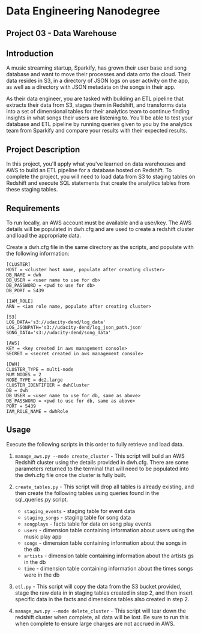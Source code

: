 # Data Engineering Nanodegree
## Project 03 - Data Warehouse

## Introduction

A music streaming startup, Sparkify, has grown their user base and song
database and want to move their processes and data onto the cloud. Their data
resides in S3, in a directory of JSON logs on user activity on the app, as well
as a directory with JSON metadata on the songs in their app.

As their data engineer, you are tasked with building an ETL pipeline that
extracts their data from S3, stages them in Redshift, and transforms data into
a set of dimensional tables for their analytics team to continue finding
insights in what songs their users are listening to. You'll be able to test
your database and ETL pipeline by running queries given to you by the analytics
team from Sparkify and compare your results with their expected results.

## Project Description

In this project, you'll apply what you've learned on data warehouses and AWS to
build an ETL pipeline for a database hosted on Redshift. To complete the
project, you will need to load data from S3 to staging tables on Redshift and
execute SQL statements that create the analytics tables from these staging
tables.

## Requirements

To run locally, an AWS account must be available and a user/key.  The AWS
details will be populated in dwh.cfg and are used to create a redshift cluster
and load the appropriate data.

Create a dwh.cfg file in the same directory as the scripts, and populate with
the following information:

~~~~
[CLUSTER]
HOST = <cluster host name, populate after creating cluster>
DB_NAME = dwh
DB_USER = <user name to use for db>
DB_PASSWORD = <pwd to use for db>
DB_PORT = 5439

[IAM_ROLE]
ARN = <iam role name, populate after creating cluster>

[S3]
LOG_DATA='s3://udacity-dend/log_data'
LOG_JSONPATH='s3://udacity-dend/log_json_path.json'
SONG_DATA='s3://udacity-dend/song_data'

[AWS]
KEY = <key created in aws management console>
SECRET = <secret created in aws management console>

[DWH]
CLUSTER_TYPE = multi-node
NUM_NODES = 2
NODE_TYPE = dc2.large
CLUSTER_IDENTIFIER = dwhCluster
DB = dwh
DB_USER = <user name to use for db, same as above>
DB_PASSWORD = <pwd to use for db, same as above>
PORT = 5439
IAM_ROLE_NAME = dwhRole
~~~~

## Usage

Execute the following scripts in this order to fully retrieve and load data.

1. `manage_aws.py --mode create_cluster` - This script will build an AWS
    Redshift cluster using the details provided in dwh.cfg. There are some
    parameters returned to the terminal that will need to be populated into
    the dwh.cfg file once the cluster is fully built.

2. `create_tables.py` - This script will drop all tables is already existing,
    and then create the following tables using queries found in the sql_queries.py
    script.

    * `staging_events` - staging table for event data
    * `staging_songs` - staging table for song data
    * `songplays` - facts table for data on song play events
    * `users` - dimension table containing information about users using the
       music play app
    * `songs` - dimension table containing information about the songs in the db
    * `artists` - dimension table containing information about the artists gs in
       the db
    * `time` - dimension table containing information about the times songs were
       in the db

3. `etl.py` - This script will copy the data from the S3 bucket provided,
    stage the raw data in in staging tables created in step 2, and then insert
    specific data in the facts and dimensions tables also created in step 2.

4. `manage_aws.py --mode delete_cluster` - This script will tear down the
    redshift cluster when complete, all data will be lost.  Be sure to run this
    when complete to ensure large charges are not accrued in AWS.
